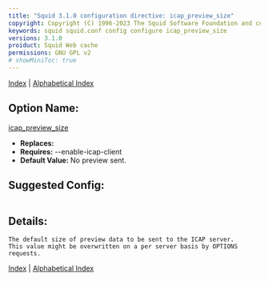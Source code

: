 ```yaml
---
title: "Squid 3.1.0 configuration directive: icap_preview_size"
copyright: Copyright (C) 1996-2023 The Squid Software Foundation and contributors
keywords: squid squid.conf config configure icap_preview_size
versions: 3.1.0
proiduct: Squid Web cache
permissions: GNU GPL v2
# showMiniToc: true
---
```

[Index](index#toc_icap_preview_size) | [Alphabetical Index](index_all#toc_icap_preview_size)

## Option Name:
[icap_preview_size](#icap_preview_size)
 * **Replaces:** 
 * **Requires:** --enable-icap-client
 * **Default Value:** No preview sent.


## Suggested Config:
```plaintext

```

## Details:

	The default size of preview data to be sent to the ICAP server.
	This value might be overwritten on a per server basis by OPTIONS requests.



[Index](index#toc_icap_preview_size) | [Alphabetical Index](index_all#toc_icap_preview_size)

